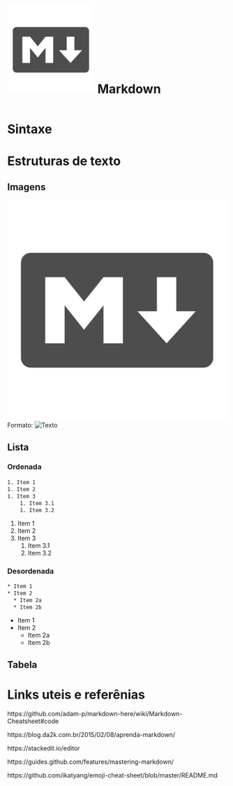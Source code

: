 
# <img src="/src/Markdown_logo.png" width="200"> Markdown

```

```

# Sintaxe

# Estruturas de texto

## Imagens

![Markdown](/src/Markdown_logo.png)
Formato: ![Texto](url)

## Lista

### Ordenada



```
1. Item 1
1. Item 2
1. Item 3
    1. Item 3.1
    1. Item 3.2
```

1. Item 1
1. Item 2
1. Item 3
    1. Item 3.1
    1. Item 3.2

### Desordenada



```
* Item 1
* Item 2
  * Item 2a
  * Item 2b
```

* Item 1
* Item 2
  * Item 2a
  * Item 2b

## Tabela

# Links uteis e referênias

<p>https://github.com/adam-p/markdown-here/wiki/Markdown-Cheatsheet#code</p>
<p>https://blog.da2k.com.br/2015/02/08/aprenda-markdown/</p>
<p>https://stackedit.io/editor</p>
<p>https://guides.github.com/features/mastering-markdown/</p>
<p>https://github.com/ikatyang/emoji-cheat-sheet/blob/master/README.md</p>
